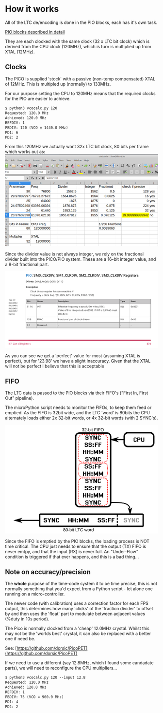 
# How it works

All of the LTC de/encoding is done in the PIO blocks, each has it's own task.

[PIO blocks described in detail](PIO.md)

They are each clocked with the same clock (32 x LTC bit clock) which is derived from
the CPU clock (120MHz), which is turn is multiplied up from XTAL (12MHz).

## Clocks

The PICO is supplied 'stock' with a passive (non-temp compensated) XTAL of 12MHz. This
is multipled up (normally) to 133MHz.

For our purpose setting the CPU to 120MHz means that the required clocks for the PIO 
are easier to achieve.
```
$ python3 vcocalc.py 120
Requested: 120.0 MHz
Achieved: 120.0 MHz
REFDIV: 1
FBDIV: 120 (VCO = 1440.0 MHz)
PD1: 6
PD2: 2
```

From this 120MHz we actually want 32x LTC bit clock, 80 bits per frame which works out
as:
![Clock Divider Values](pics/clockdiv_values.png)

Since the divider value is not always integer, we rely on the fractional divider built 
into the PICO/PIO system. These are a 16-bit integer value, and a 8-bit fractional part.

![Clock Divider Register](pics/clockdiv_register.png)

As you can see we get a 'perfect' value for most (assuming XTAL is perfect), but for '23.98'
we have a slight inaccuracy. Given that the XTAL will not be perfect I believe that this
is acceptable

## FIFO

The LTC data is passed to the PIO blocks via their FIFO's ("First In, First Out" pipeline).

The microPython script needs to monitor the FIFOs, to keep them feed or emptied. As
the FIFO is 32bit wide, and the LTC 'word' is 80bits the CPU alternately loads either
2x 32-bit words, or 4x 32-bit words (with 2 SYNC's).

![FIFO Pipeline](pics/FIFO.png)

Since the FIFO is emptied by the PIO blocks, the loading process is NOT time critical.
The CPU just needs to ensure that the output (TX) FIFO is never emtpy, and that the input
(RX) is never full. An "Under-Flow" condition is triggered if that ever happens, and this
is a bad thing...

## Note on accuracy/precision

The **whole** purpose of the time-code system it to be time precise, this is not normally something that
you'd expect from a Python script - let alone one running on a micro-controller.

The newer code (with calibration) uses a correction factor for each FPS output, this determines
how many 'clicks' of the 'fraction divider' to offset by and then uses the 'float' part to
modulate between adjacent values (%duty in 10s period).

The Pico is normally clocked from a 'cheap' 12.0MHz crystal. Whilst this may not be the 'worlds best' 
crystal, it can also be replaced with a better one if need be.

See: [https://github.com/dorsic/PicoPET](https://github.com/dorsic/PicoPET)

If we need to use a different (say 12.8MHz, which I found some candadate parts), we will need
to reconfigure the CPU multipliers...
```
$ python3 vcocalc.py 120 --input 12.8
Requested: 120.0 MHz
Achieved: 120.0 MHz
REFDIV: 1
FBDIV: 75 (VCO = 960.0 MHz)
PD1: 4
PD2: 2
```

